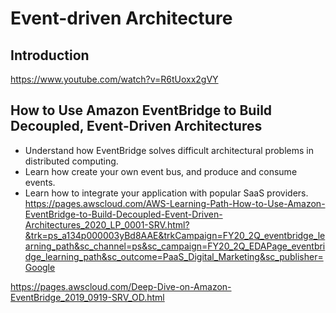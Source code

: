 # Event-driven Architecture

## Introduction
https://www.youtube.com/watch?v=R6tUoxx2gVY

## How to Use Amazon EventBridge to Build Decoupled, Event-Driven Architectures

- Understand how EventBridge solves difficult architectural problems in distributed computing.
- Learn how create your own event bus, and produce and consume events.
- Learn how to integrate your application with popular SaaS providers.
https://pages.awscloud.com/AWS-Learning-Path-How-to-Use-Amazon-EventBridge-to-Build-Decoupled-Event-Driven-Architectures_2020_LP_0001-SRV.html?&trk=ps_a134p000003yBd8AAE&trkCampaign=FY20_2Q_eventbridge_learning_path&sc_channel=ps&sc_campaign=FY20_2Q_EDAPage_eventbridge_learning_path&sc_outcome=PaaS_Digital_Marketing&sc_publisher=Google

https://pages.awscloud.com/Deep-Dive-on-Amazon-EventBridge_2019_0919-SRV_OD.html

